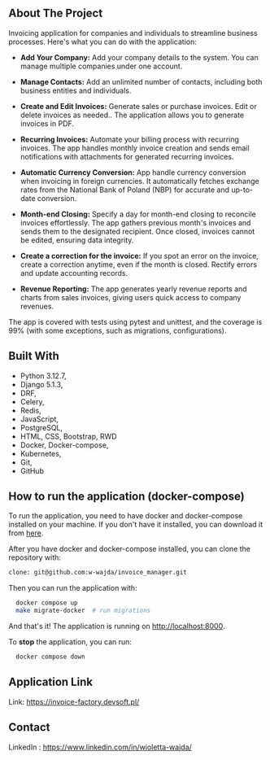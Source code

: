 ## About The Project

Invoicing application for companies and individuals to streamline business processes.
Here's what you can do with the application:

* **Add Your Company:** Add your company details to the system. 
You can manage multiple companies under one account.

* **Manage Contacts:** Add an unlimited number of contacts, including both business entities and individuals.

* **Create and Edit Invoices:** Generate sales or purchase invoices. 
Edit or delete invoices as needed.. 
The application allows you to generate invoices in PDF.

* **Recurring Invoices:** Automate your billing process with recurring invoices. 
The app handles monthly invoice creation and sends email notifications with attachments for generated recurring invoices.

* **Automatic Currency Conversion:** App handle currency conversion when invoicing in foreign currencies. 
It automatically fetches exchange rates from the National Bank of Poland (NBP) for accurate and up-to-date conversion.

* **Month-end Closing:** Specify a day for month-end closing to reconcile invoices effortlessly. 
The app gathers previous month's invoices and sends them to the designated recipient. 
Once closed, invoices cannot be edited, ensuring data integrity.

* **Create a correction for the invoice:** If you spot an error on the invoice, create a correction anytime, even if the month is closed. 
Rectify errors and update accounting records.

* **Revenue Reporting:** The app generates yearly revenue reports and charts from sales invoices, giving users quick access to company revenues.

The app is covered with tests using pytest and unittest, and the coverage is 99% (with some exceptions, such as migrations, configurations).

## Built With

* Python 3.12.7,
* Django 5.1.3, 
* DRF,
* Celery, 
* Redis,
* JavaScript,
* PostgreSQL,
* HTML, CSS, Bootstrap, RWD
* Docker, Docker-compose,
* Kubernetes,
* Git, 
* GitHub

## How to run the application (docker-compose)

To run the application, you need to have docker and docker-compose installed on your machine. If you don't have it installed, 
you can download it from [here](https://www.docker.com/products/docker-desktop).

After you have docker and docker-compose installed, you can clone the repository with:

```bash
clone: git@github.com:w-wajda/invoice_manager.git
```
Then you can run the application with:

```bash
  docker compose up
  make migrate-docker  # run migrations
```

And that's it! The application is running on [http://localhost:8000](http://localhost:8000). 

To **stop** the application, you can run:

```bash
  docker compose down
```

## Application Link

Link: https://invoice-factory.devsoft.pl/

## Contact

LinkedIn : https://www.linkedin.com/in/wioletta-wajda/







